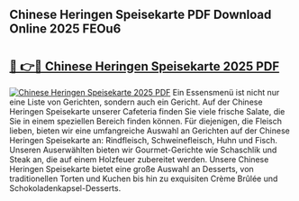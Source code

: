 ## Chinese Heringen Speisekarte PDF Download Online 2025 FEOu6

# <h2><a href="http://gcd83m.nevu.top/?p=Chinese+Heringen+Speisekarte">🔗 👉🔴 Chinese Heringen Speisekarte 2025 PDF</a></h2>

[![Chinese Heringen Speisekarte 2025 PDF](https://i.imgur.com/dBaPXMq.png)](http://gcd83m.nevu.top/?p=Chinese+Heringen+Speisekarte)
Ein Essensmenü ist nicht nur eine Liste von Gerichten, sondern auch ein Gericht. Auf der Chinese Heringen Speisekarte unserer Cafeteria finden Sie viele frische Salate, die Sie in einem speziellen Bereich finden können. Für diejenigen, die Fleisch lieben, bieten wir eine umfangreiche Auswahl an Gerichten auf der Chinese Heringen Speisekarte an: Rindfleisch, Schweinefleisch, Huhn und Fisch. Unseren Auserwählten bieten wir Gourmet-Gerichte wie Schaschlik und Steak an, die auf einem Holzfeuer zubereitet werden. Unsere Chinese Heringen Speisekarte bietet eine große Auswahl an Desserts, von traditionellen Torten und Kuchen bis hin zu exquisiten Crème Brûlée und Schokoladenkapsel-Desserts.
